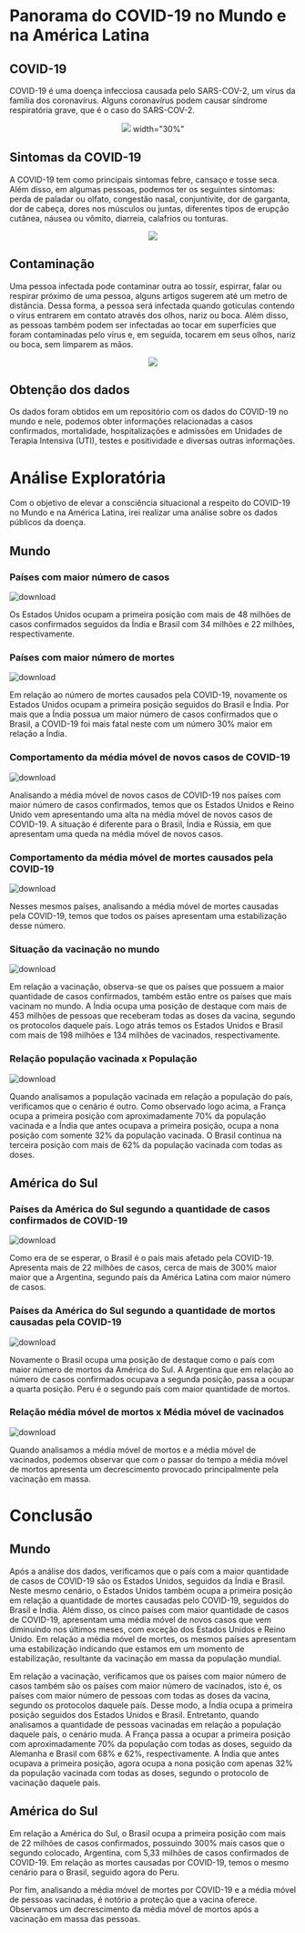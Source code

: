 # **Panorama do COVID-19 no Mundo e na América Latina**
## **COVID-19**

COVID-19 é uma doença infecciosa causada pelo SARS-COV-2, um vírus da família dos coronavírus. Alguns coronavírus podem causar síndrome respiratória grave, que é o caso do SARS-COV-2.

<p align="center">
<img src="https://www.crfes.org.br/wp-content/uploads/2020/01/v%C3%ADrus-png-3.png">
 width="30%"
</p>

## **Sintomas da COVID-19**

A COVID-19 tem como principais sintomas febre, cansaço e tosse seca. Além disso, em algumas pessoas, podemos ter os seguintes sintomas: perda de paladar ou olfato, congestão nasal, conjuntivite, dor de garganta, dor de cabeça, dores nos músculos ou juntas, diferentes tipos de erupção cutânea, náusea ou vômito, diarreia, calafrios ou tonturas.

<p align="center">
<img src="https://user-images.githubusercontent.com/78041288/147562768-b7991876-ba95-475b-94af-45593a7e5ded.png">
</p>

## **Contaminação**

Uma pessoa infectada pode contaminar outra ao tossir, espirrar, falar ou respirar próximo de uma pessoa, alguns artigos sugerem até um metro de distância. Dessa forma, a pessoa será infectada quando gotículas contendo o vírus entrarem em contato através dos olhos, nariz ou boca. Além disso, as pessoas também podem ser infectadas ao tocar em superfícies que foram contaminadas pelo vírus e, em seguida, tocarem em seus olhos, nariz ou boca, sem limparem as mãos.

<p align="center">
<img src="https://user-images.githubusercontent.com/78041288/147562815-4be9d611-98cd-4636-8887-4500a86f700f.png">
</p>

## **Obtenção dos dados**

Os dados foram obtidos em um repositório com os dados do COVID-19 no mundo e nele, podemos obter informações relacionadas a casos confirmados, mortalidade, hospitalizações e admissões em Unidades de Terapia Intensiva (UTI), testes e positividade e diversas outras informações.

# **Análise Exploratória**

Com o objetivo de elevar a consciência situacional a respeito do COVID-19 no Mundo e na América Latina, irei realizar uma análise sobre os dados públicos da doença.

## Mundo

### Países com maior número de casos

![download](https://user-images.githubusercontent.com/78041288/147552868-9476dbad-86b8-4716-8e28-4db54e56573a.png)

Os Estados Unidos ocupam a primeira posição com mais de 48 milhões de casos confirmados seguidos da Índia e Brasil com 34 milhões e 22 milhões, respectivamente. 

### Países com maior número de mortes

![download](https://user-images.githubusercontent.com/78041288/147555217-301f3090-58b0-4a3d-b6c8-14f60425ecd8.png)

Em relação ao número de mortes causados pela COVID-19, novamente os Estados Unidos ocupam a primeira posição seguidos do Brasil e Índia. Por mais que a Índia possua um maior número de casos confirmados que o Brasil, a COVID-19 foi mais fatal neste com um número 30% maior em relação a Índia.

### Comportamento da média móvel de novos casos de COVID-19

![download](https://user-images.githubusercontent.com/78041288/147555676-11b19bb8-f739-46ea-8e94-75293440a089.png)

Analisando a média móvel de novos casos de COVID-19 nos países com maior número de casos confirmados, temos que os Estados Unidos e Reino Unido vem apresentando uma alta na média móvel de novos casos de COVID-19. A situação é diferente para o Brasil, Índia e Rússia, em que apresentam uma queda na média móvel de novos casos.

### Comportamento da média móvel de mortes causados pela COVID-19

![download](https://user-images.githubusercontent.com/78041288/147555937-46df7b35-4408-4f87-a250-e6d6aa5a69db.png)

Nesses mesmos países, analisando a média móvel de mortes causadas pela COVID-19, temos que todos os países apresentam uma estabilização desse número.

### Situação da vacinação no mundo

![download](https://user-images.githubusercontent.com/78041288/147556040-f3cdbde9-1aba-4f89-956c-a0a2f3bbd780.png)

Em relação a vacinação, observa-se que os países que possuem a maior quantidade de casos confirmados, também estão entre os países que mais vacinam no mundo. A Índia ocupa uma posição de destaque com mais de 453 milhões de pessoas que receberam todas as doses da vacina, segundo os protocolos daquele país. Logo atrás temos os Estados Unidos e Brasil com mais de 198 milhões e 134 milhões de vacinados, respectivamente. 

### Relação população vacinada x População

![download](https://user-images.githubusercontent.com/78041288/147556455-2889e54c-39da-4a24-bbc3-982c2442774c.png)

Quando analisamos a população vacinada em relação a população do país, verificamos que o cenário é outro. Como observado logo acima, a França ocupa a primeira posição com aproximadamente 70% da população vacinada e a Índia que antes ocupava a primeira posição, ocupa a nona posição com somente 32% da população vacinada. O Brasil continua na terceira posição com mais de 62% da população vacinada com todas as doses. 

## América do Sul

### Países da América do Sul segundo a quantidade de casos confirmados de COVID-19

![download](https://user-images.githubusercontent.com/78041288/147556991-cc531d0f-7c34-4ec7-b892-b9bba0637e54.png)

Como era de se esperar, o Brasil é o país mais afetado pela COVID-19. Apresenta mais de 22 milhões de casos, cerca de mais de 300% maior maior que a Argentina, segundo país da América Latina com maior número de casos. 

### Países da América do Sul segundo a quantidade de mortos causadas pela COVID-19

![download](https://user-images.githubusercontent.com/78041288/147557224-8c0491a6-56f6-4a9e-9a53-b48ab3f7cf12.png)

Novamente o Brasil ocupa uma posição de destaque como o país com maior número de mortos da América do Sul. A Argentina que em relação ao número de casos confirmados ocupava a segunda posição, passa a ocupar a quarta posição. Peru é o segundo país com maior quantidade de mortos. 

### Relação média móvel de mortos x Média móvel de vacinados

![download](https://user-images.githubusercontent.com/78041288/147557445-3f7a82e4-dc7e-4a64-a364-a653512f43b4.png)

Quando analisamos a média móvel de mortos e a média móvel de vacinados, podemos observar que com o passar do tempo a média móvel de mortos apresenta um decrescimento provocado principalmente pela vacinação em massa.

# **Conclusão**

## Mundo
Após a análise dos dados, verificamos que o país com a maior quantidade de casos de COVID-19 são os Estados Unidos, seguidos da Índia e Brasil. Neste mesmo cenário, o Estados Unidos também ocupa a primeira posição em relação a quantidade de mortes causadas pelo COVID-19, seguidos do Brasil e Índia. Além disso, os cinco países com maior quantidade de casos de COVID-19, apresentam uma média móvel de novos casos que vem diminuindo nos últimos meses, com exceção dos Estados Unidos e Reino Unido. Em relação a média móvel de mortes, os mesmos países apresentam uma estabilização indicando que estamos em um momento de estabilização, resultante da vacinação em massa da população mundial.

Em relação a vacinação, verificamos que os países com maior número de casos também são os países com maior número de vacinados, isto é, os países com maior número de pessoas com todas as doses da vacina, segundo os protocolos daquele país. Desse modo, a Índia ocupa a primeira posição seguidos dos Estados Unidos e Brasil. Entretanto, quando analisamos a quantidade de pessoas vacinadas em relação a população daquele país, o cenário muda. A França passa a ocupar a primeira posição com aproximadamente 70% da população com todas as doses, seguido da Alemanha e Brasil com 68% e 62%, respectivamente. A Índia que antes ocupava a primeira posição, agora ocupa a nona posição com apenas 32% da população vacinada com todas as doses, segundo o protocolo de vacinação daquele país.

## América do Sul

Em relação a América do Sul, o Brasil ocupa a primeira posição com mais de 22 milhões de casos confirmados, possuindo 300% mais casos que o segundo colocado, Argentina, com 5,33 milhões de casos confirmados de COVID-19. Em relação as mortes causadas por COVID-19, temos o mesmo cenário para o Brasil, seguido agora do Peru. 

Por fim, analisando a média móvel de mortes por COVID-19 e a média móvel de pessoas vacinadas, é notório a proteção que a vacina oferece. Observamos um decrescimento da média móvel de mortos após a vacinação em massa das pessoas.
